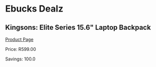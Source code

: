 
# Ebucks Dealz
## Kingsons: Elite Series 15.6" Laptop Backpack
[Product Page](https://www.ebucks.com/web/shop/productSelected.do?prodId=1097646526&catId=365757697)

Price: R599.00

Savings: 100.0


	